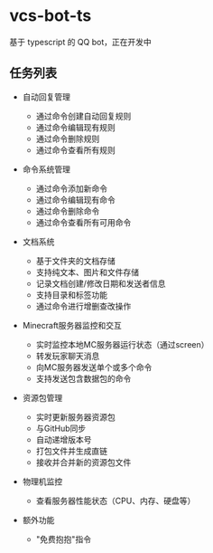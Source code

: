 # vcs-bot-ts

基于 typescript 的 QQ bot，正在开发中



## 任务列表

- 自动回复管理
   - 通过命令创建自动回复规则
   - 通过命令编辑现有规则
   - 通过命令删除规则
   - 通过命令查看所有规则

- 命令系统管理
   - 通过命令添加新命令
   - 通过命令编辑现有命令
   - 通过命令删除命令
   - 通过命令查看所有可用命令

- 文档系统
   - 基于文件夹的文档存储
   - 支持纯文本、图片和文件存储
   - 记录文档创建/修改日期和发送者信息
   - 支持目录和标签功能
   - 通过命令进行增删查改操作

- Minecraft服务器监控和交互
   - 实时监控本地MC服务器运行状态（通过screen）
   - 转发玩家聊天消息
   - 向MC服务器发送单个或多个命令
   - 支持发送包含数据包的命令

- 资源包管理
   - 实时更新服务器资源包
   - 与GitHub同步
   - 自动递增版本号
   - 打包文件并生成直链
   - 接收并合并新的资源包文件

- 物理机监控
   - 查看服务器性能状态（CPU、内存、硬盘等）

- 额外功能
   - "免费抱抱"指令
